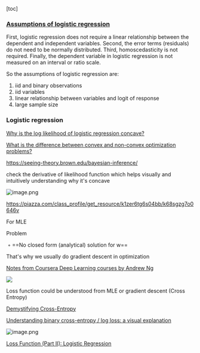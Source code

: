 [toc]







### [Assumptions of logistic regression](https://www.statology.org/assumptions-of-logistic-regression/)

First, logistic regression does not require a linear relationship between the dependent and independent variables. Second, the error terms (residuals) do not need to be normally distributed. Third, homoscedasticity is not required. Finally, the dependent variable in logistic regression is not measured on an interval or ratio scale.

So the assumptions of logistic regression are:

1. iid and binary observations
2. iid variables
3. linear relationship between variables and logit of response
4. large sample size



### Logistic regression



[Why is the log likelihood of logistic regression concave?](https://homes.cs.washington.edu/~marcotcr/blog/concavity/)

[What is the difference between convex and non-convex optimization problems?](https://www.researchgate.net/post/What_is_the_difference_between_convex_and_non-convex_optimization_problems)

https://seeing-theory.brown.edu/bayesian-inference/

check the derivative of likelihood function which helps visually and intuitively understanding why it's concave

![image.png](https://i.loli.net/2020/01/14/RpJxmaFH7y4NX1g.png)



https://piazza.com/class_profile/get_resource/k1zer6tg6s04bb/k68sgzg7o0646v

For MLE

Problem 

​	◦ ==No closed form (analytical) solution for w==

That's why we usually do gradient descent in optimization





























[Notes from Coursera Deep Learning courses by Andrew Ng](https://www.slideshare.net/TessFerrandez/notes-from-coursera-deep-learning-courses-by-andrew-ng?from_action=save)

![](https://i.loli.net/2020/01/03/wkKFegULahqbJGM.png)











Loss function could be understood from MLE or gradient descent (Cross Entropy)

[Demystifying Cross-Entropy](https://medium.com/activating-robotic-minds/demystifying-cross-entropy-e80e3ad54a8)

[Understanding binary cross-entropy / log loss: a visual explanation](https://towardsdatascience.com/understanding-binary-cross-entropy-log-loss-a-visual-explanation-a3ac6025181a)

![image.png](https://i.loli.net/2020/01/07/S8cEajbtuhZ59KQ.png)

[Loss Function (Part II): Logistic Regression](https://towardsdatascience.com/optimization-loss-function-under-the-hood-part-ii-d20a239cde11)









